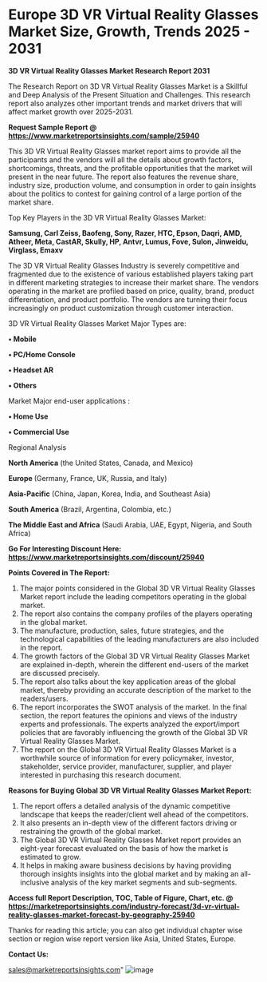 # Europe 3D VR Virtual Reality Glasses Market Size, Growth, Trends 2025 - 2031

<strong>3D VR Virtual Reality Glasses Market Research Report 2031</strong>

The Research Report on 3D VR Virtual Reality Glasses Market is a Skillful and Deep Analysis of the Present Situation and Challenges. This research report also analyzes other important trends and market drivers that will affect market growth over 2025-2031.

<strong>Request Sample Report @ <a href=https://www.marketreportsinsights.com/sample/25940>https://www.marketreportsinsights.com/sample/25940</a></strong>

This 3D VR Virtual Reality Glasses market report aims to provide all the participants and the vendors will all the details about growth factors, shortcomings, threats, and the profitable opportunities that the market will present in the near future. The report also features the revenue share, industry size, production volume, and consumption in order to gain insights about the politics to contest for gaining control of a large portion of the market share.

Top Key Players in the 3D VR Virtual Reality Glasses Market:

<strong>Samsung, Carl Zeiss, Baofeng, Sony, Razer, HTC, Epson, Daqri, AMD, Atheer, Meta, CastAR, Skully, HP, Antvr, Lumus, Fove, Sulon, Jinweidu, Virglass, Emaxv</strong>

The 3D VR Virtual Reality Glasses Industry is severely competitive and fragmented due to the existence of various established players taking part in different marketing strategies to increase their market share. The vendors operating in the market are profiled based on price, quality, brand, product differentiation, and product portfolio. The vendors are turning their focus increasingly on product customization through customer interaction.

3D VR Virtual Reality Glasses Market Major Types are:

<strong>• Mobile

• PC/Home Console

• Headset AR

• Others</strong>

Market Major end-user applications :

<strong>• Home Use

• Commercial Use</strong>

Regional Analysis

</u><strong><b>North America</b></strong> (the United States, Canada, and Mexico)

<strong><b>Europe </b></strong>(Germany, France, UK, Russia, and Italy)

<strong><b>Asia-Pacific</b></strong> (China, Japan, Korea, India, and Southeast Asia)

<strong><b>South America</b></strong> (Brazil, Argentina, Colombia, etc.)

<strong><b>The Middle East and Africa</b></strong> (Saudi Arabia, UAE, Egypt, Nigeria, and South Africa)

<strong>Go For Interesting Discount Here: <a href=https://www.marketreportsinsights.com/discount/25940>https://www.marketreportsinsights.com/discount/25940</a></strong>

<strong>Points Covered in The Report:</strong>
<ol>
  <li>The major points considered in the Global 3D VR Virtual Reality Glasses Market report include the leading competitors operating in the global market.</li>
  <li>The report also contains the company profiles of the players operating in the global market.</li>
  <li>The manufacture, production, sales, future strategies, and the technological capabilities of the leading manufacturers are also included in the report.</li>
  <li>The growth factors of the Global 3D VR Virtual Reality Glasses Market are explained in-depth, wherein the different end-users of the market are discussed precisely.</li>
  <li>The report also talks about the key application areas of the global market, thereby providing an accurate description of the market to the readers/users.</li>
  <li>The report incorporates the SWOT analysis of the market. In the final section, the report features the opinions and views of the industry experts and professionals. The experts analyzed the export/import policies that are favorably influencing the growth of the Global 3D VR Virtual Reality Glasses Market.</li>
  <li>The report on the Global 3D VR Virtual Reality Glasses Market is a worthwhile source of information for every policymaker, investor, stakeholder, service provider, manufacturer, supplier, and player interested in purchasing this research document.</li>
</ol>
<strong>Reasons for Buying Global 3D VR Virtual Reality Glasses Market Report:</strong>

<ol>
  <li>The report offers a detailed analysis of the dynamic competitive landscape that keeps the reader/client well ahead of the competitors.</li>
  <li>It also presents an in-depth view of the different factors driving or restraining the growth of the global market.</li>
  <li>The Global 3D VR Virtual Reality Glasses Market report provides an eight-year forecast evaluated on the basis of how the market is estimated to grow.</li>
  <li>It helps in making aware business decisions by having providing thorough insights insights into the global market and by making an all-inclusive analysis of the key market segments and sub-segments.</li>
</ol>
<strong>Access full Report Description, TOC, Table of Figure, Chart, etc. @ <a href=https://marketreportsinsights.com/industry-forecast/3d-vr-virtual-reality-glasses-market-forecast-by-geography-25940>https://marketreportsinsights.com/industry-forecast/3d-vr-virtual-reality-glasses-market-forecast-by-geography-25940</a></strong>


Thanks for reading this article; you can also get individual chapter wise section or region wise report version like Asia, United States, Europe.

<strong>Contact Us:</strong>

sales@marketreportsinsights.com"
![image](https://github.com/user-attachments/assets/487ea729-0b54-492c-a2ce-410e5655b857)
